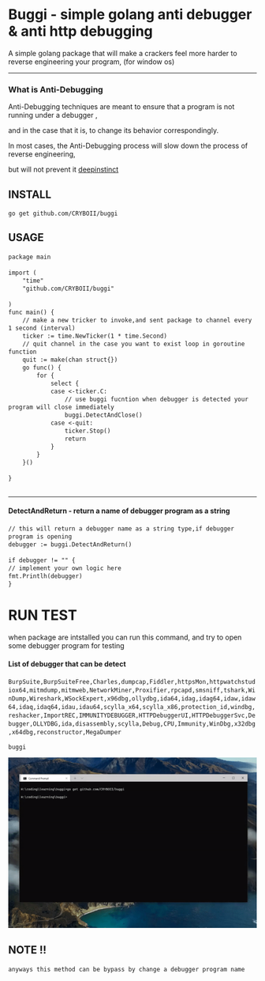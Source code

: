 # Buggi - simple golang anti debugger & anti http debugging 

 A simple golang package that will make a crackers feel more harder to reverse engineering your program, (for window os)

___

### What is Anti-Debugging 

Anti-Debugging techniques are meant to ensure that a program is not running under a debugger ,

and in the case that it is, to change its behavior correspondingly.

In most cases, the Anti-Debugging process will slow down the process of reverse engineering, 

but will not prevent it  [deepinstinct](https://www.deepinstinct.com/blog/common-anti-debugging-techniques-in-the-malware-landscape)


## INSTALL

```
go get github.com/CRYBOII/buggi
```

## USAGE

```
package main

import (
    "time"
    "github.com/CRYBOII/buggi"

)
func main() {
    // make a new tricker to invoke,and sent package to channel every 1 second (interval)
	ticker := time.NewTicker(1 * time.Second)
    // quit channel in the case you want to exist loop in goroutine function
	quit := make(chan struct{})
	go func() {
		for {
			select {
			case <-ticker.C:
                // use buggi fucntion when debugger is detected your program will close immediately 
				buggi.DetectAndClose()
			case <-quit:
				ticker.Stop()
				return
			}
		}
	}()

}


```
___
#### DetectAndReturn - return a name of debugger program as a string
```
// this will return a debugger name as a string type,if debugger program is opening
debugger := buggi.DetectAndReturn()

if debugger != "" {
// implement your own logic here
fmt.Printlh(debugger)
}

```

# RUN TEST

when package are intstalled you can run this command,
and try to open some debugger program for testing

#### List of debugger that can be detect
`BurpSuite,BurpSuiteFree,Charles,dumpcap,Fiddler,httpsMon,httpwatchstudiox64,mitmdump,mitmweb,NetworkMiner,Proxifier,rpcapd,smsniff,tshark,WinDump,Wireshark,WSockExpert,x96dbg,ollydbg,ida64,idag,idag64,idaw,idaw64,idaq,idaq64,idau,idau64,scylla_x64,scylla_x86,protection_id,windbg,reshacker,ImportREC,IMMUNITYDEBUGGER,HTTPDebuggerUI,HTTPDebuggerSvc,Debugger,OLLYDBG,ida,disassembly,scylla,Debug,CPU,Immunity,WinDbg,x32dbg,x64dbg,reconstructor,MegaDumper`

```
buggi
```

![antidebug](uTln8gs.gif "antidebug")

## NOTE !!
`anyways this method can be bypass by change a debugger program name `
